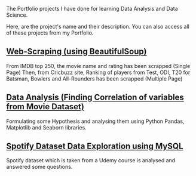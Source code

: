 The Portfolio projects I have done for learning Data Analysis and Data Science.

Here, are the project's name and their description. You can also access all of these projects from my Portfolio.

## [Web-Scraping (using BeautifulSoup)](https://github.com/ROCKET19/Data-Analyst/blob/main/Web_Scraping(from%20Cricbuzz%20-%20multiple%20pages).ipynb)

From IMDB top 250, the movie name and rating has been scrapped (Single Page)
Then, from Cricbuzz site, Ranking of players from Test, ODI, T20 for Batsman, Bowlers and All-Rounders has been scrapped (Multiple Page)

## [Data Analysis (Finding Correlation of variables from Movie Dataset)](https://github.com/ROCKET19/Data-Analyst/blob/main/Movie_Industry_Correlation.ipynb)

Formulating some Hypothesis and analysing them using Python Pandas, Matplotlib and Seaborn libraries.

## [Spotify Dataset Data Exploration using MySQL](https://github.com/ROCKET19/Data-Analyst/blob/main/Spotify%20Data%20Exploration/Exploration_Queries.sql)
Spotify dataset which is taken from a Udemy course is analysed and answered some questions.
